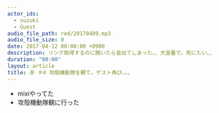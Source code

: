 ```yaml
---
actor_ids:
  - suzuki
  - Guest
audio_file_path: red/20170409.mp3
audio_file_size: 0
date: 2017-04-12 00:00:00 +0900
description: リンク取得するのに開いたら音出てしまった、、大音量で。死にたい、、
duration: "00:00"
layout: article
title: 赤 ＃4 攻殻機動隊を観て。ゲスト再び。。。
---
```

* mixiやってた
* 攻殻機動隊観に行った
